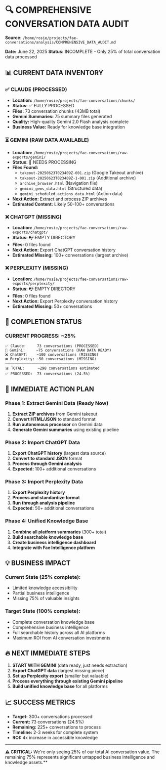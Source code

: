 # 🔍 COMPREHENSIVE CONVERSATION DATA AUDIT

**Source:** `/home/rosie/projects/fae-conversations/analysis/COMPREHENSIVE_DATA_AUDIT.md`

**Date:** June 22, 2025
**Status:** INCOMPLETE - Only 25% of total conversation data processed

## 📊 CURRENT DATA INVENTORY

### ✅ **CLAUDE (PROCESSED)**
- **Location:** `/home/rosie/projects/fae-conversations/chunks/`
- **Status:** ✅ FULLY PROCESSED
- **Files:** 73 conversation chunks (43MB total)
- **Gemini Summaries:** 75 summary files generated
- **Quality:** High-quality Gemini 2.0 Flash analysis complete
- **Business Value:** Ready for knowledge base integration

### ⏳ **GEMINI (RAW DATA AVAILABLE)**
- **Location:** `/home/rosie/projects/fae-conversations/raw-exports/gemini/`
- **Status:** 🔄 NEEDS PROCESSING
- **Files Found:**
  - `takeout-20250623T023409Z-001.zip` (Google Takeout archive)
  - `takeout-20250623T023409Z-1-001.zip` (Additional archive)
  - `archive_browser.html` (Navigation file)
  - `gemini_gems_data.html` (Structured data)
  - `gemini_scheduled_actions_data.html` (Action data)
- **Next Action:** Extract and process ZIP archives
- **Estimated Content:** Likely 50-100+ conversations

### ❌ **CHATGPT (MISSING)**
- **Location:** `/home/rosie/projects/fae-conversations/raw-exports/chatgpt/`
- **Status:** 📭 EMPTY DIRECTORY
- **Files:** 0 files found
- **Next Action:** Export ChatGPT conversation history
- **Estimated Missing:** 100+ conversations (largest archive)

### ❌ **PERPLEXITY (MISSING)**
- **Location:** `/home/rosie/projects/fae-conversations/raw-exports/perplexity/`
- **Status:** 📭 EMPTY DIRECTORY  
- **Files:** 0 files found
- **Next Action:** Export Perplexity conversation history
- **Estimated Missing:** 50+ conversations

## 🎯 **COMPLETION STATUS**

### **CURRENT PROGRESS: ~25%**
```
✅ Claude:     73 conversations (PROCESSED)
🔄 Gemini:     ~75 conversations (RAW DATA READY)
❌ ChatGPT:    ~100 conversations (MISSING)
❌ Perplexity: ~50 conversations (MISSING)
────────────────────────────────────────
📊 TOTAL:      ~298 conversations estimated
✅ PROCESSED:  73 conversations (24.5%)
```

## 🚀 **IMMEDIATE ACTION PLAN**

### **Phase 1: Extract Gemini Data (Ready Now)**
1. **Extract ZIP archives** from Gemini takeout
2. **Convert HTML/JSON** to standard format
3. **Run autonomous processor** on Gemini data
4. **Generate Gemini summaries** using existing pipeline

### **Phase 2: Import ChatGPT Data**
1. **Export ChatGPT history** (largest data source)
2. **Convert to standard JSON** format
3. **Process through Gemini analysis**
4. **Expected:** 100+ additional conversations

### **Phase 3: Import Perplexity Data**
1. **Export Perplexity history**
2. **Process and standardize format**
3. **Run through analysis pipeline**
4. **Expected:** 50+ additional conversations

### **Phase 4: Unified Knowledge Base**
1. **Combine all platform summaries** (300+ total)
2. **Build searchable knowledge base**
3. **Create business intelligence dashboard**
4. **Integrate with Fae Intelligence platform**

## 💡 **BUSINESS IMPACT**

### **Current State (25% complete):**
- Limited knowledge accessibility
- Partial business intelligence
- Missing 75% of valuable insights

### **Target State (100% complete):**
- Complete conversation knowledge base
- Comprehensive business intelligence
- Full searchable history across all AI platforms
- Maximum ROI from AI conversation investments

## 🔥 **NEXT IMMEDIATE STEPS**

1. **START WITH GEMINI** (data ready, just needs extraction)
2. **Export ChatGPT data** (largest missing piece)
3. **Set up Perplexity export** (smaller but valuable)
4. **Process everything through existing Gemini pipeline**
5. **Build unified knowledge base** for all platforms

## 📈 **SUCCESS METRICS**

- **Target:** 300+ conversations processed
- **Current:** 73 conversations (24.5%)
- **Remaining:** 225+ conversations to process
- **Timeline:** 2-3 weeks for complete system
- **ROI:** 4x increase in accessible knowledge

---
**⚠️ CRITICAL:** We're only seeing 25% of our total AI conversation value. The remaining 75% represents significant untapped business intelligence and knowledge assets.**

